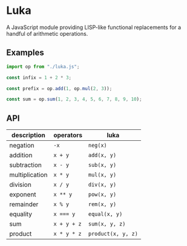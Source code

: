 # Luka

A JavaScript module providing LISP-like functional replacements for a handful of arithmetic operations.

## Examples

```javascript
import op from "./luka.js";

const infix = 1 + 2 * 3;

const prefix = op.add(1, op.mul(2, 3));

const sum = op.sum(1, 2, 3, 4, 5, 6, 7, 8, 9, 10);
```

## API

| description    | operators    | luka               |
| -------------- | ------------ | ------------------ |
| negation       | `-x`         | `neg(x)`           |
| addition       | `x + y`      | `add(x, y)`        |
| subtraction    | `x - y`      | `sub(x, y)`        |
| multiplication | `x * y`      | `mul(x, y)`        |
| division       | `x / y`      | `div(x, y)`        |
| exponent       | `x ** y`     | `pow(x, y)`        |
| remainder      | `x % y`      | `rem(x, y)`        |
| equality       | `x === y`    | `equal(x, y)`      |
| sum            | `x + y + z`  | `sum(x, y, z)`     |
| product        | `x * y * z`  | `product(x, y, z)` |
